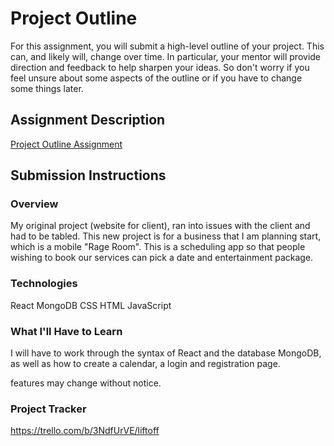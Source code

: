 # Project Outline
For this assignment, you will submit a high-level outline of your project. This can, and likely will, change over time. In particular, your mentor will provide direction and feedback to help sharpen your ideas. So don't worry if you feel unsure about some aspects of the outline or if you have to change some things later.

## Assignment Description
[Project Outline Assignment](https://education.launchcode.org/liftoff/modules/assignments/project-outline)

## Submission Instructions

### Overview
My original project (website for client), ran into issues with the client and had to be tabled.
This new project is for a business that I am planning start, which is a mobile "Rage Room". This is a scheduling app so that 
people wishing to book our services can pick a date and entertainment package.

### Technologies
React
MongoDB
CSS
HTML
JavaScript

### What I'll Have to Learn
I will have to work through the syntax of React and the database MongoDB, as well as how to create a calendar, a login and registration page.
 

features may change without notice.
### Project Tracker
https://trello.com/b/3NdfUrVE/liftoff
